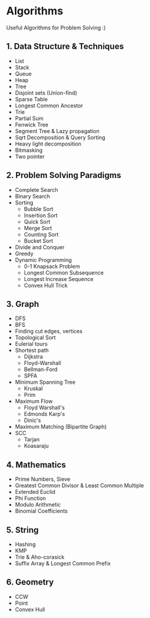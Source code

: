 # Algorithms

Useful Algorithms for Problem Solving :)

## 1. Data Structure & Techniques
* List
* Stack
* Queue
* Heap
* Tree
* Disjoint sets (Union-find)
* Sparse Table
* Longest Common Ancestor
* Trie
* Partial Sum
* Fenwick Tree
* Segment Tree & Lazy propagation
* Sqrt Decomposition & Query Sorting
* Heavy light decomposition
* Bitmasking
* Two pointer


## 2. Problem Solving Paradigms
* Complete Search
* Binary Search
* Sorting
	* Bubble Sort
	* Insertion Sort
	* Quick Sort
	* Merge Sort
	* Counting Sort
	* Bucket Sort
* Divide and Conquer
* Greedy
* Dynamic Programming
	* 0-1 Knapsack Problem
	* Longest Common Subsequence
	* Longest Increase Sequence
	* Convex Hull Trick

## 3. Graph
* DFS
* BFS
* Finding cut edges, vertices
* Topological Sort
* Eulerial tours
* Shortest path
	* Dijkstra
	* Floyd-Warshall
	* Bellman-Ford
	* SPFA
* Minimum Spanning Tree
	* Kruskal
	* Prim
* Maximum Flow
	* Floyd Warshall's
	* Edmonds Karp's
	* Dinic's
* Maximum Matching (Bipartite Graph)
* SCC
	* Tarjan
	* Koasaraju

## 4. Mathematics
* Prime Numbers, Sieve
* Greatest Common Divisor & Least Common Multiple
* Extended Euclid
* Phi Function
* Modulo Arithmetic
* Binomial Coefficients

## 5. String
* Hashing
* KMP
* Trie & Aho-corasick
* Suffix Array & Longest Common Prefix

## 6. Geometry
* CCW
* Point
* Convex Hull



